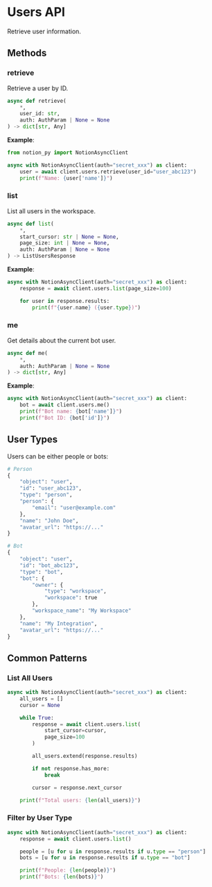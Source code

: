 # Users API

Retrieve user information.

## Methods

### retrieve

Retrieve a user by ID.

```python
async def retrieve(
    *,
    user_id: str,
    auth: AuthParam | None = None
) -> dict[str, Any]
```

**Example**:

```python
from notion_py import NotionAsyncClient

async with NotionAsyncClient(auth="secret_xxx") as client:
    user = await client.users.retrieve(user_id="user_abc123")
    print(f"Name: {user['name']}")
```

### list

List all users in the workspace.

```python
async def list(
    *,
    start_cursor: str | None = None,
    page_size: int | None = None,
    auth: AuthParam | None = None
) -> ListUsersResponse
```

**Example**:

```python
async with NotionAsyncClient(auth="secret_xxx") as client:
    response = await client.users.list(page_size=100)

    for user in response.results:
        print(f"{user.name} ({user.type})")
```

### me

Get details about the current bot user.

```python
async def me(
    *,
    auth: AuthParam | None = None
) -> dict[str, Any]
```

**Example**:

```python
async with NotionAsyncClient(auth="secret_xxx") as client:
    bot = await client.users.me()
    print(f"Bot name: {bot['name']}")
    print(f"Bot ID: {bot['id']}")
```

## User Types

Users can be either people or bots:

```python
# Person
{
    "object": "user",
    "id": "user_abc123",
    "type": "person",
    "person": {
        "email": "user@example.com"
    },
    "name": "John Doe",
    "avatar_url": "https://..."
}

# Bot
{
    "object": "user",
    "id": "bot_abc123",
    "type": "bot",
    "bot": {
        "owner": {
            "type": "workspace",
            "workspace": true
        },
        "workspace_name": "My Workspace"
    },
    "name": "My Integration",
    "avatar_url": "https://..."
}
```

## Common Patterns

### List All Users

```python
async with NotionAsyncClient(auth="secret_xxx") as client:
    all_users = []
    cursor = None

    while True:
        response = await client.users.list(
            start_cursor=cursor,
            page_size=100
        )

        all_users.extend(response.results)

        if not response.has_more:
            break

        cursor = response.next_cursor

    print(f"Total users: {len(all_users)}")
```

### Filter by User Type

```python
async with NotionAsyncClient(auth="secret_xxx") as client:
    response = await client.users.list()

    people = [u for u in response.results if u.type == "person"]
    bots = [u for u in response.results if u.type == "bot"]

    print(f"People: {len(people)}")
    print(f"Bots: {len(bots)}")
```
